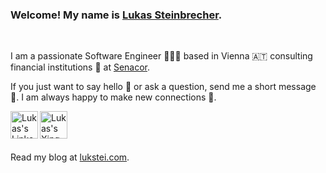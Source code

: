 ###  Welcome! My name is [Lukas Steinbrecher](https://lukstei.com). 

<br />

I am a passionate Software Engineer 👨🏼‍💻 based in Vienna 🇦🇹 consulting financial institutions 🏢 at [Senacor](https://senacor.com).

If you just want to say hello 👋 or ask a question, send me a short message 💌. I am always happy to make new connections 🍻.

<a href="https://at.linkedin.com/in/lukstei">
  <img align="left" alt="Lukas's Linkedin" width="44px" src="https://cdn.jsdelivr.net/npm/simple-icons@v3/icons/linkedin.svg" />
</a>
<a href="https://www.xing.com/profile/Lukas_Steinbrecher">
  <img align="left" alt="Lukas's Xing" width="44px" src="https://cdn.jsdelivr.net/npm/simple-icons@v3/icons/xing.svg" />
</a>

<br />
<br />
<br />

Read my blog at [lukstei.com](https://lukstei.com).
